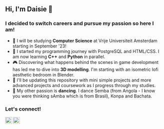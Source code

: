 ## Hi, I'm Daisie 👾

### I decided to switch careers and pursue my passion so here I am!

- 🔭 I will be studying <strong>Computer Science</strong> at Vrije Universiteit Amsterdam starting in September '23!
- 🌱 I started my programming journey with PostgreSQL and HTML/CSS. I am now learning <strong>C++</strong> and <strong>Python</strong> in parallel.  
- 🎮 Discovering what happens behind the scenes in game development has led me to dive into <strong>3D modelling</strong>. I'm starting with an isometric lofi aesthetic bedroom in Blender. 
- 🤖 I'll be updating this repository with mini simple projects and more advanced projects and coursework as I progress through my studies.  
- 💃 My other passion is <strong>dancing</strong>. I dance Semba (from Angola - I know you were thinking sAmba which is from Brasil), Konpa and Bachata.

### Let's connect!

[<img align="left" alt="Linkedin Logo" width="22px" src="https://cdn.jsdelivr.net/npm/simple-icons@v3/icons/linkedin.svg" />][linkedin]
[<img align="left" alt="TikTok Logo" width="22px" src="https://cdn.jsdelivr.net/npm/simple-icons@v3/icons/tiktok.svg" />][tiktok]

[linkedin]: https://linkedin.com/in/dace-kebzere/
[tiktok]: https://www.tiktok.com/@d.ai.sie/
